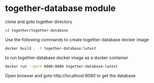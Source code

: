 # together-database module

clone and goto together directory

```bash
cd together/together-database
```

Use the following commands to create together-database docker image
```bash
docker build . -t together-database:latest
```

to run together-database docker image as a docker container
```bash
docker run --port 8080:8080 together-database:latest
```

Open browser and goto 
http://localhost:8080
to get the database
